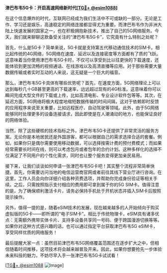 **津巴布韦5G卡：开启高速网络新时代[[TG💪+ @esim1088](https://t.me/s/esim1088)]**

在这个信息爆炸的时代，互联网已经成为我们生活中不可或缺的一部分。无论是工作、学习还是娱乐，高速稳定的网络连接都显得尤为重要。而津巴布韦作为非洲大陆上快速发展的国家之一，也在积极拥抱新技术，推出了自己的5G网络服务。今天，我们就来聊聊这款备受关注的“津巴布韦5G卡”，它究竟有什么特别之处呢？

首先，什么是5G卡？简单来说，5G卡就是支持第五代移动通信技术的SIM卡。相比起传统的4G网络，5G网络在速度、延迟以及连接密度等方面都有了质的飞跃。这意味着当你使用津巴布韦5G卡时，不仅可以享受到比以往更快的下载速度，还能体验到更加流畅的视频通话、在线游戏以及高清直播等应用。对于那些需要大量数据传输或者实时互动的人来说，这无疑是一个巨大的福音。

那么，津巴布韦5G卡具体有哪些优势呢？首先，在速度方面，5G网络理论上可以达到每秒几十GB甚至更高的下载速率，远远超过现有的4G标准。这意味着你可以瞬间完成大型文件的下载或上传，比如高清电影、专业设计软件包等等。其次，在延迟方面，5G网络将极大程度地缩短数据传输的时间间隔，这对于依赖即时反馈的应用程序来说至关重要，比如远程医疗、自动驾驶等领域。此外，由于5G网络能够同时处理更多的设备连接请求，因此即使是在人潮涌动的地方，也能保证良好的网络体验。

当然，除了这些硬核的技术指标之外，津巴布韦5G卡还提供了非常灵活的服务方案。无论你是本地居民还是外国游客，都可以根据自己的需求选择合适的套餐。例如，如果你只是偶尔需要使用移动数据，可以选择按需计费的预付费模式；而如果经常需要长时间在线，则可以考虑包月或者包年的合约计划。这种多样化的选择不仅满足了不同用户的个性化需求，同时也让整个服务变得更加亲民易用。

接下来，让我们谈谈如何申请一张津巴布韦5G卡吧！其实整个流程非常简单快捷。首先，你需要访问当地的电信运营商官网或者前往其线下营业厅进行咨询。在这里，工作人员会向你详细介绍各种资费选项，并帮助你完成身份验证等相关手续。之后，只需按照指示支付相应的费用即可拿到属于你的5G SIM卡。值得注意的是，为了确保顺利激活卡片，请务必保持手机处于开机状态并插入SIM卡后按照提示操作。

另外，值得一提的是，随着eSIM技术的发展，现在越来越多的人开始倾向于购买虚拟版的5G卡——即所谓的“电子SIM卡”。相比于传统物理卡，eSIM具有诸多优点：无需额外携带实体卡片、支持多设备共享同一号码、便于跨国漫游切换等等。如果你对这种方式感兴趣的话，也可以通过指定平台获取津巴布韦5G eSIM卡，享受同样优质的网络服务！

最后提醒大家一点：虽然目前津巴布韦5G网络覆盖范围还在逐步扩大之中，但相信随着时间推移，这项技术将会越来越普及开来。因此，如果你想要抢先一步体验未来科技的魅力，不妨尽早入手一张津巴布韦5G卡试试看！

[[TG💪+ @esim1088](https://t.me/s/esim1088) ![Image](https://i.postimg.cc/4NQfJmqS/Snipaste-2025-05-13-00-14-12.png)]